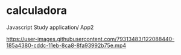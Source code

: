 # calculadora
Javascript Study application/ App2


https://user-images.githubusercontent.com/79313483/122088440-185a4380-cddc-11eb-8ca8-8fa93992b75e.mp4



